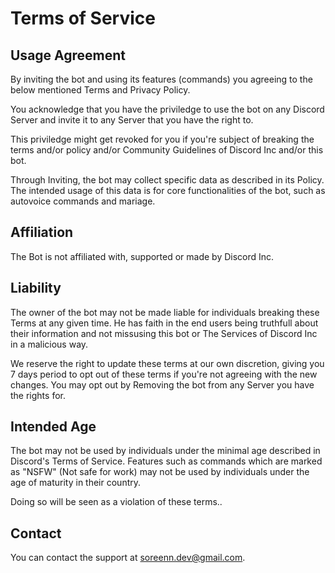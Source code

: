 # Terms of Service
## Usage Agreement
By inviting the bot and using its features (commands) you agreeing to the below mentioned Terms and Privacy Policy.

You acknowledge that you have the priviledge to use the bot on any Discord Server and invite it to any Server that you have the right to.

This priviledge might get revoked for you if you're subject of breaking the terms and/or policy and/or Community Guidelines of Discord Inc and/or this bot.

Through Inviting, the bot may collect specific data as described in its Policy.
The intended usage of this data is for core functionalities of the bot, such as autovoice commands and mariage.

## Affiliation
The Bot is not affiliated with, supported or made by Discord Inc.

## Liability
The owner of the bot may not be made liable for individuals breaking these Terms at any given time.
He has faith in the end users being truthfull about their information and not missusing this bot or The Services of Discord Inc in a malicious way.

We reserve the right to update these terms at our own discretion, giving you 7 days period to opt out of these terms if you're not agreeing with the new changes.
You may opt out by Removing the bot from any Server you have the rights for.

## Intended Age
The bot may not be used by individuals under the minimal age described in Discord's Terms of Service.
Features such as commands which are marked as "NSFW" (Not safe for work) may not be used by individuals under the age of maturity in their country.

Doing so will be seen as a violation of these terms..

## Contact

You can contact the support at soreenn.dev@gmail.com.

